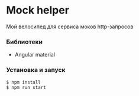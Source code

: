 # Mock helper

Мой велосипед для сервиса моков http-запросов

### Библиотеки

- Angular material

### Установка и запуск

```shell
$ npm install
$ npm run start
```
